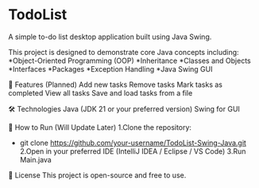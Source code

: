 # TodoList
A simple to-do list desktop application built using Java Swing.
 
This project is designed to demonstrate core Java concepts including:
  *Object-Oriented Programming (OOP)
  *Inheritance
  *Classes and Objects
  *Interfaces
  *Packages
  *Exception Handling
  *Java Swing GUI

📌 Features (Planned)
  Add new tasks
  Remove tasks
  Mark tasks as completed
  View all tasks
  Save and load tasks from a file


🛠️ Technologies
Java (JDK 21 or your preferred version)
Swing for GUI

🚀 How to Run (Will Update Later)
  1.Clone the repository:
   * git clone https://github.com/your-username/TodoList-Swing-Java.git
  2.Open in your preferred IDE (IntelliJ IDEA / Eclipse / VS Code)
  3.Run Main.java

📌 License
This project is open-source and free to use.
